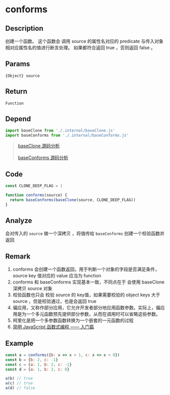 # conforms 

## Description 
创建一个函数。 这个函数会 调用 source 的属性名对应的 predicate 与传入对象相对应属性名的值进行断言处理。 如果都符合返回 true ，否则返回 false 。
## Params
`{Object} source`
## Return
`Function`
## Depend
```js
import baseClone from './.internal/baseClone.js'
import baseConforms from './.internal/baseConforms.js'
```
> [baseClone 源码分析](../internal/baseClone.md)
> <br/>
> <br/>
> [baseConforms 源码分析](../internal/baseConforms.md)
>

## Code
```js
const CLONE_DEEP_FLAG = 1

function conforms(source) {
  return baseConforms(baseClone(source, CLONE_DEEP_FLAG))
}

```
## Analyze
会对传入的 `source` 做一个深拷贝 ，将值传给 `baseConforms` 创建一个校验函数并返回 
## Remark
1. conforms 会创建一个函数返回，用于判断一个对象的字段是否满足条件，source key 值对应的 value 应当为 function
2. conforms 和 baseConforms 实现基本一致，不同点在于 会使用 baseClone 深拷贝 source 对象
3. 校验函数也只会 校验 source 的 key值，如果需要校验的 object keys 大于 source ，但是校验通过，也是会返回 true
4. 偏应用，又称作部分应用，它允许开发者部分地应用函数参数。实际上，偏应用是为一个多元函数预先提供部分参数，从而在调用时可以省略这些参数。
5. 柯里化是把一个多参数函数转换为一个嵌套的一元函数的过程
6. [简明 JavaScript 函数式编程 —— 入门篇](https://juejin.cn/post/6844903936378273799)
## Example
```js
const a = conforms({b: x => x > 1, c: x => x < 0})
const b = {b: 2, c: -1}
const c = {a: 1, b: 2, c: -1}
const d = {a: 1, b: 2, c: 0}

a(b) // true
a(c) // true
a(d) // false
```
